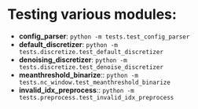 # Testing various modules:
- **config_parser**: `python -m tests.test_config_parser`
- **default_discretizer**:	`python -m tests.discretize.test_default_discretizer`
- **denoising_discretizer**: `python -m tests.discretize.test_denoise_discretizer`
- **meanthreshold_binarize**:: `python -m tests.nc_window.test_meanthreshold_binarize`
- **invalid_idx_preprocess**:: `python -m tests.preprocess.test_invalid_idx_preprocess`